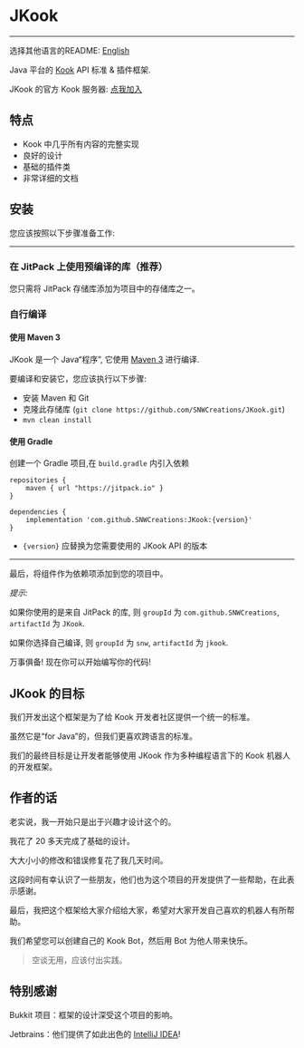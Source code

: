 # JKook

---

选择其他语言的README: [English](README.md)

Java 平台的 [Kook](https://kookapp.cn) API 标准 & 插件框架.

JKook 的官方 Kook 服务器: [点我加入](https://kook.top/aecCr6)

## 特点

* Kook 中几乎所有内容的完整实现
* 良好的设计
* 基础的插件类
* 非常详细的文档

## 安装

您应该按照以下步骤准备工作:

---

### 在 JitPack 上使用预编译的库（推荐）

您只需将 JitPack 存储库添加为项目中的存储库之一。

### 自行编译

#### 使用 Maven 3

JKook 是一个 Java“程序”, 它使用 [Maven 3](https://maven.apache.org) 进行编译.

要编译和安装它，您应该执行以下步骤:
* 安装 Maven 和 Git
* 克隆此存储库 (`git clone https://github.com/SNWCreations/JKook.git`)
* `mvn clean install`

#### 使用 Gradle

创建一个 Gradle 项目,在 `build.gradle` 内引入依赖

```
repositories {
    maven { url "https://jitpack.io" }
}

dependencies {
    implementation 'com.github.SNWCreations:JKook:{version}'
}
```

* `{version}` 应替换为您需要使用的 JKook API 的版本

---

最后，将组件作为依赖项添加到您的项目中。

_提示:_

如果你使用的是来自 JitPack 的库, 则 `groupId` 为 `com.github.SNWCreations`, `artifactId` 为 `JKook`.

如果你选择自己编译, 则 `groupId` 为 `snw`, `artifactId` 为 `jkook`.

万事俱备! 现在你可以开始编写你的代码!

## JKook 的目标

我们开发出这个框架是为了给 Kook 开发者社区提供一个统一的标准。

虽然它是“for Java”的，但我们更喜欢跨语言的标准。

我们的最终目标是让开发者能够使用 JKook 作为多种编程语言下的 Kook 机器人的开发框架。

## 作者的话

老实说，我一开始只是出于兴趣才设计这个的。

我花了 20 多天完成了基础的设计。

大大小小的修改和错误修复花了我几天时间。

这段时间有幸认识了一些朋友，他们也为这个项目的开发提供了一些帮助，在此表示感谢。

最后，我把这个框架给大家介绍给大家，希望对大家开发自己喜欢的机器人有所帮助。

我们希望您可以创建自己的 Kook Bot，然后用 Bot 为他人带来快乐。

> 空谈无用，应该付出实践。

## 特别感谢

Bukkit 项目：框架的设计深受这个项目的影响。

Jetbrains：他们提供了如此出色的 [IntelliJ IDEA](https://www.jetbrains.com/idea)!
